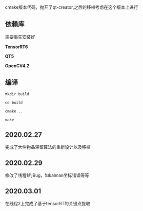 cmake版本代码，抛开了qt-creator,之后的移植考虑在这个版本上进行
## 依赖库
需要事先安装好 

**TensorRT6** 

**QT5** 

**OpenCV4.2**

## 编译
```
mkdir build

cd build

cmake ..

make
```
## 2020.02.27
完成了大件物品滞留算法的重新设计以及移植

## 2020.02.29
修改了线程1的Bug，如kalman坐标错误等等

## 2020.03.01
在线程2上完成了基于tensorRT的关键点提取
